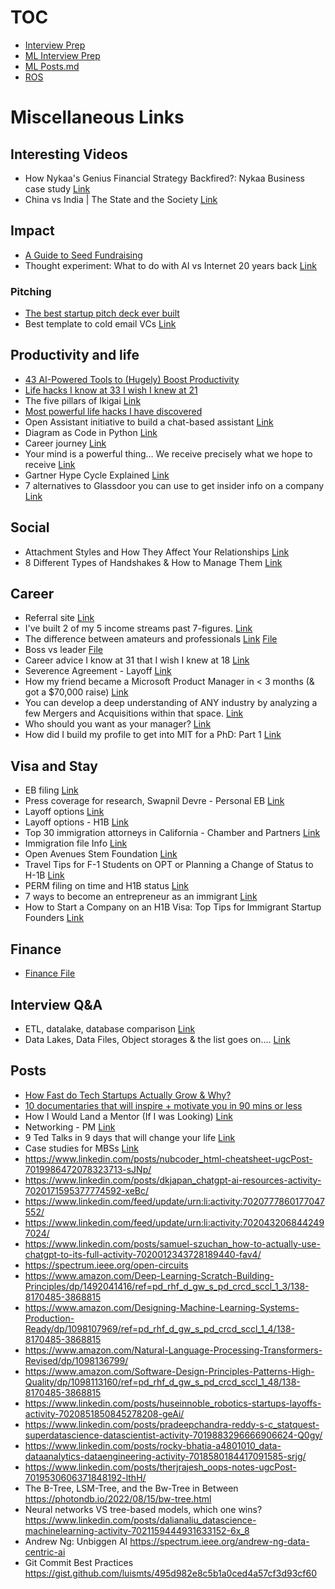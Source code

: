 # TOC

* [Interview Prep](/Miscellaneous/interview_prep/)
* [ML Interview Prep](/ml_study/readme_ml_study.md)
* [ML Posts.md](/ml_study/posts.md)
* [ROS](/Miscellaneous/ROS/)

# Miscellaneous Links

## Interesting Videos

* How Nykaa's Genius Financial Strategy Backfired?: Nykaa Business case study [Link](https://www.youtube.com/watch?v=QRGO9wvNPQc)
* China vs India | The State and the Society [Link](https://www.youtube.com/watch?v=7c4uO9ZGfbc)

## Impact

* [A Guide to Seed Fundraising](/Miscellaneous/files/A%20Guide%20to%20Seed%20Fundraising.pdf)
* Thought experiment: What to do with AI vs Internet 20 years back [Link](https://www.linkedin.com/posts/jay-feng-ab66b049_business-ai-technology-activity-7021160790661492736-67WD)

### Pitching

* [The best startup pitch deck ever built](/Miscellaneous/files/Best%20startup%20pitch%20deck%20ever%20built.pdf)
* Best template to cold email VCs [Link](https://www.linkedin.com/posts/stephanenasser_startup-fundraising-venturecapital-activity-7019681864248401921-TPS7)

## Productivity and life

* [43 AI-Powered Tools to (Hugely) Boost Productivity](/Miscellaneous/files/43%20AI-Powered%20Tools%20to%20(Hugely)%20Boost%20Productivity.pdf)
* [Life hacks I know at 33 I wish I knew at 21](/Miscellaneous/files/Life%20hacks%20I%20know%20at%2033%20I%20wish%20I%20knew%20at%2021.pdf)
* The five pillars of Ikigai [Link](/Miscellaneous/files/The%20five%20pillars%20of%20Ikigai.pdf)
* [Most powerful life hacks I have discovered](/Miscellaneous/files/most%20powerful%20life%20hacks.pdf)
* Open Assistant initiative to build a chat-based assistant [Link](https://www.linkedin.com/posts/philipp-schmid-a6a2bb196_machinelearning-community-help-activity-7027958406858592256-Q-F9/)
* Diagram as Code in Python [Link](https://diagrams.mingrammer.com)
* Career journey [Link](https://www.linkedin.com/posts/raj-abhijit-dandekar-67a33118a_in-june-2017-i-received-my-btech-degree-activity-7028257495852695552-9xcQ/)
* Your mind is a powerful thing… We receive precisely what we hope to receive [Link](https://www.linkedin.com/posts/avnish-sharma-4697835b_whatinspiresme-motivation-linkedinforcreators-ugcPost-7027830284641316865-VHxd/)
* Gartner Hype Cycle Explained [Link](https://www.linkedin.com/feed/update/urn:li:activity:7026270565015465984/)
* 7 alternatives to Glassdoor you can use to get insider info on a company [Link](https://www.linkedin.com/posts/renoperry_jobsearch-careers-activity-7026187594505863168-zyZ-/)

## Social

* Attachment Styles and How They Affect Your Relationships [Link](https://markmanson.net/attachment-styles)
* 8 Different Types of Handshakes & How to Manage Them [Link](/Miscellaneous/files/8%20Different%20Types%20of%20Handshakes%20%26%20How%20to%20Manage%20Them.pdf)

## Career

* Referral site [Link](https://refermarket.com/)
* I've built 2 of my 5 income streams past 7-figures. [Link](https://www.linkedin.com/posts/justinwelsh_ive-built-2-of-my-5-income-streams-past-activity-7028350300335824896-AAV6/)
* The difference between amateurs and professionals [Link](https://www.linkedin.com/posts/sahilbloom_amateurs-vs-professionals-activity-7028363239180640256-2jjb/) [File](/Miscellaneous/files/amateur_professional.pdf)
* Boss vs leader [File](/Miscellaneous/files/boss_leader.pdf)
* Career advice I know at 31 that I wish I knew at 18 [Link](/Miscellaneous/files/career_advice_31_18.pdf)
* Severence Agreement - Layoff [Link](https://www.linkedin.com/posts/daniel-goodman2001_sales-layoffs-severance-activity-7026556898212507648-ETvx/)
* How my friend became a Microsoft Product Manager in < 3 months (& got a $70,000 raise) [Link](https://www.linkedin.com/posts/abbhisekar_70000-raise-in-3-months-ugcPost-7026234196985569280-CP2I/)
* You can develop a deep understanding of ANY industry by analyzing a few Mergers and Acquisitions within that space. [Link](https://www.linkedin.com/posts/pavan-sathiraju_you-can-develop-a-deep-understanding-of-any-activity-7026193900360921089-icNU/)
* Who should you want as your manager? [Link](https://www.linkedin.com/posts/brandon-arvanaghi-b6875468_startups-management-career-ugcPost-7026201679788220416-RxmG/)
* How did I build my profile to get into MIT for a PhD: Part 1 [Link](https://www.linkedin.com/posts/raj-abhijit-dandekar-67a33118a_how-did-i-build-my-profile-to-get-into-mit-activity-7030397847577473024-xR6Y/)

## Visa and Stay

* EB filing [Link](https://www.linkedin.com/posts/sameer-a-khedekar_immigration-globalmobility-unshackled-activity-7018252551569477632-gUAP)
* Press coverage for research, Swapnil Devre - Personal EB [Link](https://www.linkedin.com/in/swapnil-devre-250030231/)
* Layoff options [Link](https://www.linkedin.com/feed/update/urn:li:activity:7013575956112048128/)
* Layoff options - H1B [Link](https://www.linkedin.com/feed/update/urn:li:activity:7008490728293093378/)
* Top 30 immigration attorneys in California - Chamber and Partners [Link](https://www.linkedin.com/posts/sameer-a-khedekar_immigration-immigrationlawyer-visas-activity-6664185058036981761-bYFH)
* Immigration file Info [Link](https://www.linkedin.com/posts/tesspdouglas_immigration-foia-howtofileafoia-activity-7018716436026052608-laJT)
* Open Avenues Stem Foundation [Link](https://www.linkedin.com/posts/bobwebber_open-avenues-global-talent-activity-7028377783206641664-MvmM/)
* Travel Tips for F-1 Students on OPT or Planning a Change of Status to H-1B [Link](https://www.fragomen.com/insights/travel-tips-for-f-1-students-on-opt-or-planning-a-change-of-status-to-h-1b-5L9MGL8L6iHYxGG2pPMuQf.html)
* PERM filing on time and H1B status [Link](https://webberimmigration.substack.com/p/protecting-your-h-1b-status-in-an)
* 7 ways to become an entrepreneur as an immigrant  [Link](https://www.linkedin.com/posts/vnegandhi_7-ways-to-become-an-entrepreneur-as-an-immigrant-ugcPost-7028378932034891776-KZ6S/)
* How to Start a Company on an H1B Visa: Top Tips for Immigrant Startup Founders [Link](https://medium.com/unshackled-ventures/how-to-start-a-company-on-an-h1b-visa-top-tips-for-immigrant-startup-founders-27bd9244de07)

## Finance

* [Finance File](/Miscellaneous/finance.md)

## Interview Q&A

* ETL, datalake, database comparison [Link](https://www.linkedin.com/posts/wesleyjchambers_datascience-machinelearning-analytics-activity-7028316856625065984-kvoD/)
* Data Lakes, Data Files, Object storages & the list goes on.... [Link](https://www.linkedin.com/posts/dipankar-mazumdar_apacheiceberg-apachehudi-deltalake-activity-7028887833884987392-yMSW/)

## Posts

* [How Fast do Tech Startups Actually Grow &amp; Why?](/Miscellaneous/files/How%20Fast%20do%20Tech%20Startups%20Actually%20Grow%20%26%20Why.pdf)
* [10 documentaries that will inspire + motivate you in 90 mins or less](https://www.linkedin.com/posts/benmeer_10-documentaries-that-will-change-your-mindset-ugcPost-7019654855862439936-YrV2)
* How I Would Land a Mentor (If I was Looking) [Link](https://www.linkedin.com/posts/adityaariewijaya_mentorship-tech-opportunity-activity-7016275979736166400-tIIe?utm_source=share&utm_medium=member_desktop)
* Networking - PM [Link](https://www.linkedin.com/posts/diegogranadosh_productmanagement-activity-7018967900325638144-Ls3t)
* 9 Ted Talks in 9 days that will change your life [Link](https://www.linkedin.com/posts/mattgray1_9-ted-talks-in-9-days-that-will-change-your-ugcPost-7020735474486927360-GZIj)
* Case studies for MBSs [Link](https://www.linkedin.com/posts/pavan-sathiraju_consulting-interviews-are-tough-because-1-activity-7021803377558781952-pc2Y)
* https://www.linkedin.com/posts/nubcoder_html-cheatsheet-ugcPost-7019986472078323713-sJNp/
* https://www.linkedin.com/posts/dkjapan_chatgpt-ai-resources-activity-7020171595377774592-xeBc/
* https://www.linkedin.com/feed/update/urn:li:activity:7020777860177047552/
* https://www.linkedin.com/feed/update/urn:li:activity:7020432068442497024/
* https://www.linkedin.com/posts/samuel-szuchan_how-to-actually-use-chatgpt-to-its-full-activity-7020012343728189440-fav4/
* https://spectrum.ieee.org/open-circuits
* https://www.amazon.com/Deep-Learning-Scratch-Building-Principles/dp/1492041416/ref=pd_rhf_d_gw_s_pd_crcd_sccl_1_3/138-8170485-3868815
* https://www.amazon.com/Designing-Machine-Learning-Systems-Production-Ready/dp/1098107969/ref=pd_rhf_d_gw_s_pd_crcd_sccl_1_4/138-8170485-3868815
* https://www.amazon.com/Natural-Language-Processing-Transformers-Revised/dp/1098136799/
* https://www.amazon.com/Software-Design-Principles-Patterns-High-Quality/dp/1098113160/ref=pd_rhf_d_gw_s_pd_crcd_sccl_1_48/138-8170485-3868815
* https://www.linkedin.com/posts/huseinnoble_robotics-startups-layoffs-activity-7020851850845278208-geAi/
* https://www.linkedin.com/posts/pradeepchandra-reddy-s-c_statquest-superdatascience-datascientist-activity-7019883296666906624-Q0gy/
* https://www.linkedin.com/posts/rocky-bhatia-a4801010_data-dataanalytics-dataengineering-activity-7018580184417091585-srjg/
* https://www.linkedin.com/posts/therjrajesh_oops-notes-ugcPost-7019530606371848192-lthH/
* The B-Tree, LSM-Tree, and the Bw-Tree in Between https://photondb.io/2022/08/15/bw-tree.html
* Neural networks VS tree-based models, which one wins? https://www.linkedin.com/posts/dalianaliu_datascience-machinelearning-activity-7021159444931633152-6x_8
* Andrew Ng: Unbiggen AI  https://spectrum.ieee.org/andrew-ng-data-centric-ai
* Git Commit Best Practices https://gist.github.com/luismts/495d982e8c5b1a0ced4a57cf3d93cf60
